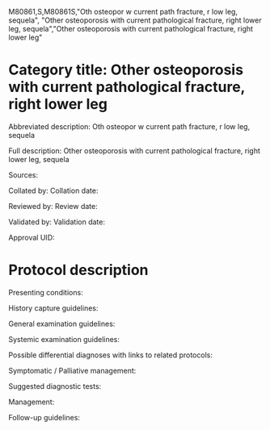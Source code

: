 M80861,S,M80861S,"Oth osteopor w current path fracture, r low leg, sequela", "Other osteoporosis with current pathological fracture, right lower leg, sequela","Other osteoporosis with current pathological fracture, right lower leg"
# Category title: Other osteoporosis with current pathological fracture, right lower leg

Abbreviated description: Oth osteopor w current path fracture, r low leg, sequela

Full description: Other osteoporosis with current pathological fracture, right lower leg, sequela

Sources:

Collated by:
Collation date:

Reviewed by:
Review date:

Validated by:
Validation date:

Approval UID:

# Protocol description

Presenting conditions:

History capture guidelines:

General examination guidelines:

Systemic examination guidelines:

Possible differential diagnoses with links to related protocols:

Symptomatic / Palliative management:

Suggested diagnostic tests:

Management:

Follow-up guidelines:
